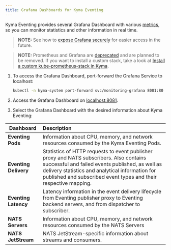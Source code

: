 ```yaml
---
title: Grafana Dashboards for Kyma Eventing
---
```


Kyma Eventing provides several Grafana Dashboard with various [metrics](./evnt-02-eventing-metrics.md), so you can monitor statistics and other information in real time.

> **NOTE:** See how to [expose Grafana securely](../security/sec-06-access-expose-grafana.md) for easier access in the future.

> **NOTE:** Prometheus and Grafana are [deprecated](https://kyma-project.io/blog/2022/12/9/monitoring-deprecation) and are planned to be removed. If you want to install a custom stack, take a look at [Install a custom kube-prometheus-stack in Kyma](https://github.com/kyma-project/examples/tree/main/prometheus).

1. To access the Grafana Dashboard, port-forward the Grafana Service to localhost:

   ```bash
   kubectl -n kyma-system port-forward svc/monitoring-grafana 8081:80
   ```
<!-- markdown-link-check-disable-next-line -->
2. Access the Grafana Dashboard on [localhost:8081](http://localhost:8081).

3. Select the Grafana Dashboard with the desired information about Kyma Eventing:

| Dashboard    |  Description |
|-------------|:--------------|
| **Eventing Pods** | Information about CPU, memory, and network resources consumed by the Kyma Eventing Pods. |
| **Eventing Delivery** | Statistics of HTTP requests to event publisher proxy and NATS subscribers. Also contains successful and failed events published, as well as delivery statistics and analytical information for published and subscribed event types and their respective mapping. |
| **Eventing Latency** | Latency information in the event delivery lifecycle from Eventing publisher proxy to Eventing backend servers, and from dispatcher to subscriber.  |
| **NATS Servers** | Information about CPU, memory, and network resources consumed by the NATS Servers  |
| **NATS JetStream** | NATS JetStream-specific information about streams and consumers.  |
